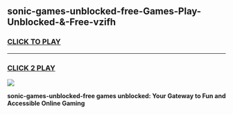 
## sonic-games-unblocked-free-Games-Play-Unblocked-&-Free-vzifh
<h3>
<a href="https://premium76.site?title=sonic-games-unblocked-free&ref=24A">CLICK TO PLAY</a></h3>
<hr>

<h3>
<a href="https://premium76.site?title=sonic-games-unblocked-free&ref=24A">CLICK 2 PLAY</a>
  
</h3>

<a href="https://premium76.site?title=sonic-games-unblocked-free&ref=24A"><img src="https://clearcache.store/games.png"></a>


**sonic-games-unblocked-free games unblocked: Your Gateway to Fun and Accessible Online Gaming**

